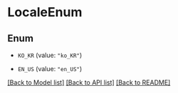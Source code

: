 # LocaleEnum

## Enum


* `KO_KR` (value: `"ko_KR"`)

* `EN_US` (value: `"en_US"`)


[[Back to Model list]](../README.md#documentation-for-models) [[Back to API list]](../README.md#documentation-for-api-endpoints) [[Back to README]](../README.md)


